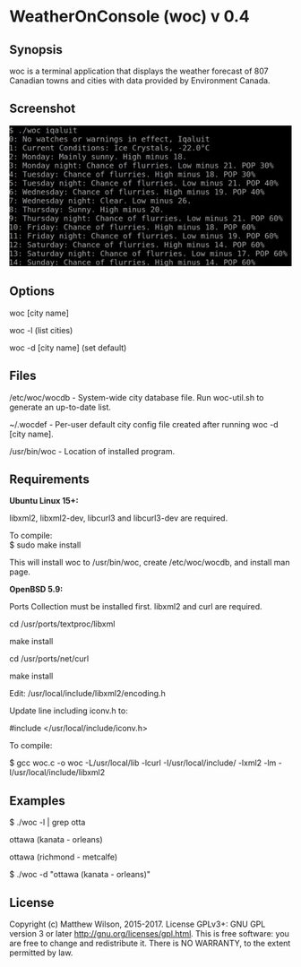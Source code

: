 # WeatherOnConsole (woc) v 0.4

## Synopsis

woc is a terminal application that displays the weather forecast of 807 Canadian towns and cities with data provided by Environment Canada. 

## Screenshot

![alt text](img/screenshot.jpg "woc")

## Options
 
woc \[city name\]

woc -l \(list cities\)

woc -d \[city name\] \(set default\)

## Files

/etc/woc/wocdb - System-wide city database file. Run woc-util.sh to generate an up-to-date list. 		

~/.wocdef - Per-user default city config file created after running woc -d \[city name\].

/usr/bin/woc - Location of installed program. 

## Requirements

**Ubuntu Linux 15+:**

libxml2, libxml2-dev, libcurl3 and libcurl3-dev are required.

To compile:  
$ sudo make install

This will install woc to /usr/bin/woc, create /etc/woc/wocdb, and install man page.

**OpenBSD 5.9:**

Ports Collection must be installed first. libxml2 and curl are required.

cd /usr/ports/textproc/libxml

make install

cd /usr/ports/net/curl

make install

Edit: /usr/local/include/libxml2/encoding.h

Update line including iconv.h to:

\#include \</usr/local/include/iconv.h\>  

To compile:

$ gcc woc.c -o woc -L/usr/local/lib -lcurl -I/usr/local/include/ -lxml2 -lm -I/usr/local/include/libxml2

## Examples

$ ./woc -l | grep otta

ottawa (kanata - orleans)

ottawa (richmond - metcalfe) 

$ ./woc -d "ottawa (kanata - orleans)"
 
## License

Copyright (c) Matthew Wilson, 2015-2017.
License GPLv3+: GNU GPL version 3 or later http://gnu.org/licenses/gpl.html.
This is free software: you are free to change and redistribute it.
There is NO WARRANTY, to the extent permitted by law.
